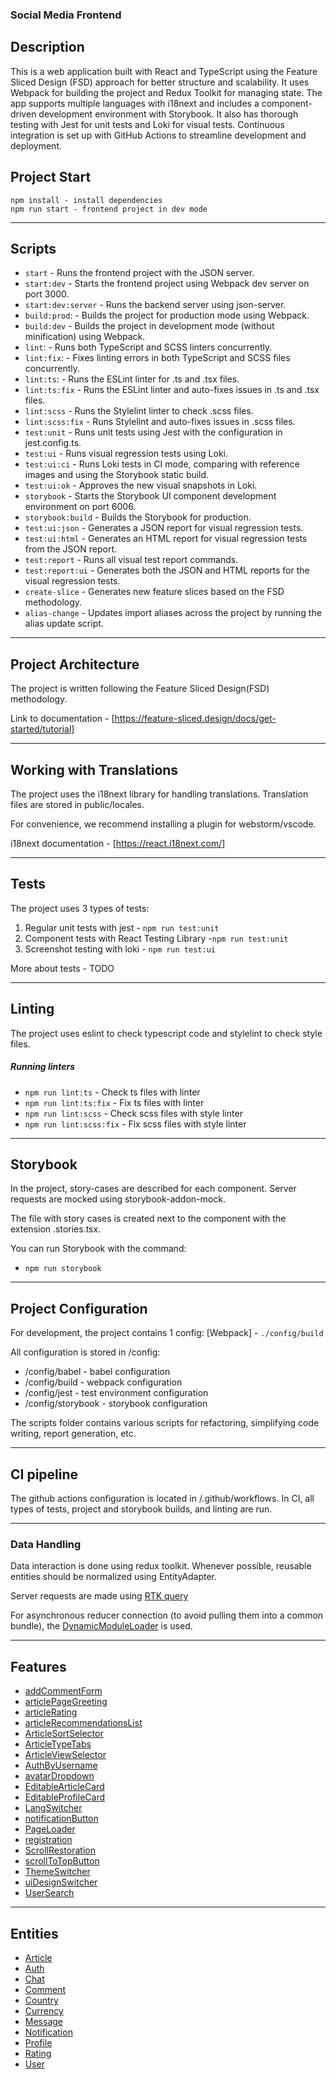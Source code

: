 ### Social Media Frontend

## Description

This is a web application built with React and TypeScript using the Feature Sliced Design (FSD) approach for better structure and scalability. It uses Webpack for building the project and Redux Toolkit for managing state. The app supports multiple languages with i18next and includes a component-driven development environment with Storybook. It also has thorough testing with Jest for unit tests and Loki for visual tests. Continuous integration is set up with GitHub Actions to streamline development and deployment.

## Project Start

```
npm install - install dependencies
npm run start - frontend project in dev mode
```

---

## Scripts

-  `start` - Runs the frontend project with the JSON server.
-  `start:dev` - Starts the frontend project using Webpack dev server on port 3000.
-  `start:dev:server` - Runs the backend server using json-server.
-  `build:prod`: - Builds the project for production mode using Webpack.
-  `build:dev` - Builds the project in development mode (without minification) using Webpack.
-  `lint`: - Runs both TypeScript and SCSS linters concurrently.
-  `lint:fix`: - Fixes linting errors in both TypeScript and SCSS files concurrently.
-  `lint:ts`: - Runs the ESLint linter for .ts and .tsx files.
-  `lint:ts:fix` - Runs the ESLint linter and auto-fixes issues in .ts and .tsx files.
-  `lint:scss` - Runs the Stylelint linter to check .scss files.
-  `lint:scss:fix` - Runs Stylelint and auto-fixes issues in .scss files.
-  `test:unit` - Runs unit tests using Jest with the configuration in jest.config.ts.
-  `test:ui` - Runs visual regression tests using Loki.
-  `test:ui:ci` - Runs Loki tests in CI mode, comparing with reference images and using the Storybook static build.
-  `test:ui:ok` - Approves the new visual snapshots in Loki.
-  `storybook` - Starts the Storybook UI component development environment on port 6006.
-  `storybook:build` - Builds the Storybook for production.
-  `test:ui:json` - Generates a JSON report for visual regression tests.
-  `test:ui:html` - Generates an HTML report for visual regression tests from the JSON report.
-  `test:report` - Runs all visual test report commands.
-  `test:report:ui` - Generates both the JSON and HTML reports for the visual regression tests.
-  `create-slice` - Generates new feature slices based on the FSD methodology.
-  `alias-change` - Updates import aliases across the project by running the alias update script.

---

## Project Architecture

The project is written following the Feature Sliced Design(FSD) methodology.

Link to documentation - [https://feature-sliced.design/docs/get-started/tutorial]

---

## Working with Translations

The project uses the i18next library for handling translations.
Translation files are stored in public/locales.

For convenience, we recommend installing a plugin for webstorm/vscode.

i18next documentation - [https://react.i18next.com/]

---

## Tests

The project uses 3 types of tests:

1. Regular unit tests with jest - `npm run test:unit`
2. Component tests with React Testing Library -`npm run test:unit`
3. Screenshot testing with loki - `npm run test:ui`

More about tests - TODO

---

## Linting

The project uses eslint to check typescript code and stylelint to check style files.

##### Running linters

- `npm run lint:ts` - Check ts files with linter
- `npm run lint:ts:fix` - Fix ts files with linter
- `npm run lint:scss` - Check scss files with style linter
- `npm run lint:scss:fix` - Fix scss files with style linter

---

## Storybook

In the project, story-cases are described for each component.
Server requests are mocked using storybook-addon-mock.

The file with story cases is created next to the component with the extension .stories.tsx.

You can run Storybook with the command:

- `npm run storybook`

---

## Project Configuration

For development, the project contains 1 config: [Webpack] - `./config/build`

All configuration is stored in /config:

- /config/babel - babel configuration
- /config/build - webpack configuration
- /config/jest - test environment configuration
- /config/storybook - storybook configuration

The scripts folder contains various scripts for refactoring, simplifying code writing, report generation, etc.

---

## CI pipeline

The github actions configuration is located in /.github/workflows.
In CI, all types of tests, project and storybook builds, and linting are run.

---

### Data Handling

Data interaction is done using redux toolkit.
Whenever possible, reusable entities should be normalized using EntityAdapter.

Server requests are made using [RTK query](/src/shared/api/rtkApi.ts)

For asynchronous reducer connection (to avoid pulling them into a common bundle), the
[DynamicModuleLoader](/src/shared/lib/components/DynamicModuleLoader/DynamicModuleLoader.tsx)
is used.

---

## Features

- [addCommentForm](/social-media-frontend/src/4_features/addCommentForm)
- [articlePageGreeting](/social-media-frontend/src/4_features/articlePageGreeting)
- [articleRating](/social-media-frontend/src/4_features/articleRating)
- [articleRecommendationsList](/social-media-frontend/src/4_features/articleRecommendationsList)
- [ArticleSortSelector](/social-media-frontend/src/4_features/ArticleSortSelector)
- [ArticleTypeTabs](/social-media-frontend/src/4_features/ArticleTypeTabs)
- [ArticleViewSelector](/social-media-frontend/src/4_features/ArticleViewSelector)
- [AuthByUsername](/social-media-frontend/src/4_features/AuthByUsername)
- [avatarDropdown](/social-media-frontend/src/4_features/avatarDropdown)
- [EditableArticleCard](/social-media-frontend/src/4_features/EditableArticleCard)
- [EditableProfileCard](/social-media-frontend/src/4_features/EditableProfileCard)
- [LangSwitcher](/social-media-frontend/src/4_features/LangSwitcher)
- [notificationButton](/social-media-frontend/src/4_features/notificationButton)
- [PageLoader](/social-media-frontend/src/4_features/PageLoader)
- [registration](/social-media-frontend/src/4_features/registration)
- [ScrollRestoration](/social-media-frontend/src/4_features/ScrollRestoration)
- [scrollToTopButton](/social-media-frontend/src/4_features/scrollToTopButton)
- [ThemeSwitcher](/social-media-frontend/src/4_features/ThemeSwitcher)
- [uiDesignSwitcher](/social-media-frontend/src/4_features/uiDesignSwitcher)
- [UserSearch](/social-media-frontend/src/4_features/UserSearch)

---

## Entities

- [Article](/social-media-frontend/src/5_entities/Article)
- [Auth](/social-media-frontend/src/5_entities/Auth)
- [Chat](/social-media-frontend/src/5_entities/Chat)
- [Comment](/social-media-frontend/src/5_entities/Comment)
- [Country](/social-media-frontend/src/5_entities/Country)
- [Currency](/social-media-frontend/src/5_entities/Currency)
- [Message](/social-media-frontend/src/5_entities/Message)
- [Notification](/social-media-frontend/src/5_entities/Notification)
- [Profile](/social-media-frontend/src/5_entities/Profile)
- [Rating](/social-media-frontend/src/5_entities/Rating)
- [User](/social-media-frontend/src/5_entities/User)

